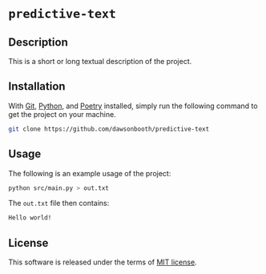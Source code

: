 # `predictive-text`


## Description

This is a short or long textual description of the project.

## Installation

With [Git](https://git-scm.com/downloads), [Python](https://www.python.org/downloads/), and [Poetry](https://python-poetry.org/docs/) installed, simply run the following command to get the project on your machine.

```bash
git clone https://github.com/dawsonbooth/predictive-text
```

## Usage

The following is an example usage of the project:

```bash
python src/main.py > out.txt
```
The `out.txt` file then contains:

```txt
Hello world!
```

## License

This software is released under the terms of [MIT license](LICENSE).
